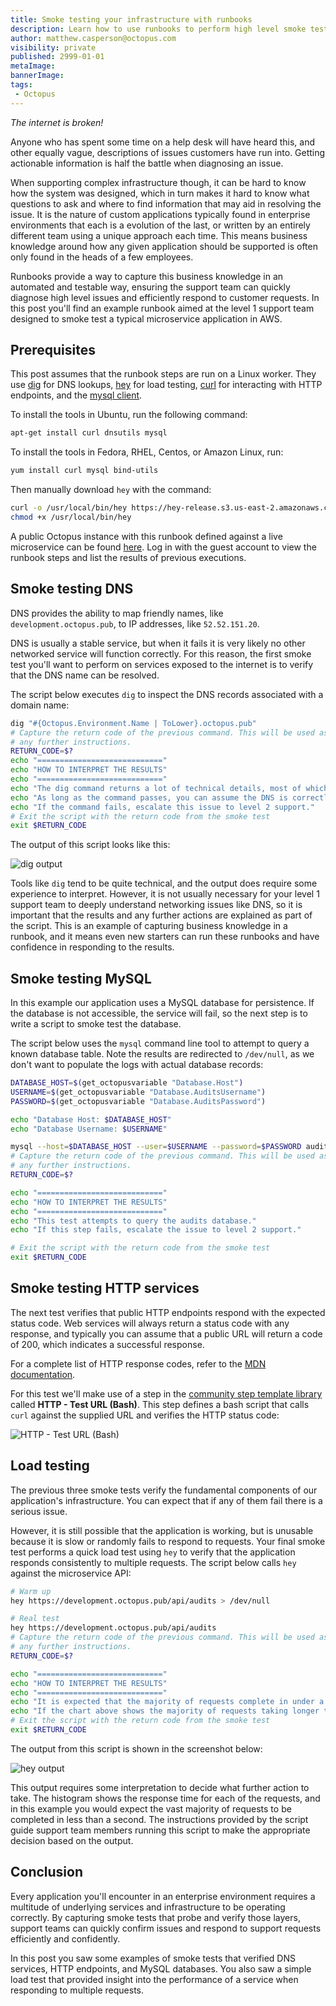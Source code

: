 ```yaml
---
title: Smoke testing your infrastructure with runbooks
description: Learn how to use runbooks to perform high level smoke tests against your applications and infrastructure
author: matthew.casperson@octopus.com
visibility: private
published: 2999-01-01
metaImage: 
bannerImage: 
tags:
 - Octopus
---
```


*The internet is broken!*

Anyone who has spent some time on a help desk will have heard this, and other equally vague, descriptions of issues customers have run into. Getting actionable information is half the battle when diagnosing an issue.

When supporting complex infrastructure though, it can be hard to know how the system was designed, which in turn makes it hard to know what questions to ask and where to find information that may aid in resolving the issue. It is the nature of custom applications typically found in enterprise environments that each is a evolution of the last, or written by an entirely different team using a unique approach each time. This means business knowledge around how any given application should be supported is often only found in the heads of a few employees.

Runbooks provide a way to capture this business knowledge in an automated and testable way, ensuring the support team can quickly diagnose high level issues and efficiently respond to customer requests. In this post you'll find an example runbook aimed at the level 1 support team designed to smoke test a typical microservice application in AWS.

## Prerequisites

This post assumes that the runbook steps are run on a Linux worker. They use [dig](https://linux.die.net/man/1/dig) for DNS lookups, [hey](https://github.com/rakyll/hey) for load testing, [curl](https://curl.se/docs/projdocs.html) for interacting with HTTP endpoints, and the [mysql client](https://dev.mysql.com/doc/refman/8.0/en/mysql.html).

To install the tools in Ubuntu, run the following command:

```bash
apt-get install curl dnsutils mysql
```

To install the tools in Fedora, RHEL, Centos, or Amazon Linux, run:

```bash
yum install curl mysql bind-utils
```

Then manually download `hey` with the command:

```bash
curl -o /usr/local/bin/hey https://hey-release.s3.us-east-2.amazonaws.com/hey_linux_amd64
chmod +x /usr/local/bin/hey
```

A public Octopus instance with this runbook defined against a live microservice can be found [here](https://tenpillars.octopus.app/app#/Spaces-42/projects/audits-service/operations/runbooks/Runbooks-102/overview). Log in with the guest account to view the runbook steps and list the results of previous executions.

## Smoke testing DNS

DNS provides the ability to map friendly names, like `development.octopus.pub`, to IP addresses, like `52.52.151.20`.

DNS is usually a stable service, but when it fails it is very likely no other networked service will function correctly. For this reason, the first smoke test you'll want to perform on services exposed to the internet is to verify that the DNS name can be resolved.

The script below executes `dig` to inspect the DNS records associated with a domain name:

```bash
dig "#{Octopus.Environment.Name | ToLower}.octopus.pub"
# Capture the return code of the previous command. This will be used as the exit code of the entire script once we print out
# any further instructions.
RETURN_CODE=$?
echo "============================"
echo "HOW TO INTERPRET THE RESULTS"
echo "============================"
echo "The dig command returns a lot of technical details, most of which are not important from a level 1 support point of view."
echo "As long as the command passes, you can assume the DNS is correctly configured."
echo "If the command fails, escalate this issue to level 2 support."
# Exit the script with the return code from the smoke test
exit $RETURN_CODE
```

The output of this script looks like this:

![dig output](dns-smoke-test.png "width=500")

Tools like `dig` tend to be quite technical, and the output does require some experience to interpret. However, it is not usually necessary for your level 1 support team to deeply understand networking issues like DNS, so it is important that the results and any further actions are explained as part of the script. This is an example of capturing business knowledge in a runbook, and it means even new starters can run these runbooks and have confidence in responding to the results.

## Smoke testing MySQL

In this example our application uses a MySQL database for persistence. If the database is not accessible, the service will fail, so the next step is to write a script to smoke test the database.

The script below uses the `mysql` command line tool to attempt to query a known database table. Note the results are redirected to `/dev/null`, as we don't want to populate the logs with actual database records:

```bash
DATABASE_HOST=$(get_octopusvariable "Database.Host")
USERNAME=$(get_octopusvariable "Database.AuditsUsername")
PASSWORD=$(get_octopusvariable "Database.AuditsPassword")

echo "Database Host: $DATABASE_HOST"
echo "Database Username: $USERNAME"

mysql --host=$DATABASE_HOST --user=$USERNAME --password=$PASSWORD audits -e "SELECT * FROM audits" > /dev/null
# Capture the return code of the previous command. This will be used as the exit code of the entire script once we print out
# any further instructions.
RETURN_CODE=$?

echo "============================"
echo "HOW TO INTERPRET THE RESULTS"
echo "============================"
echo "This test attempts to query the audits database."
echo "If this step fails, escalate the issue to level 2 support."

# Exit the script with the return code from the smoke test
exit $RETURN_CODE
```

## Smoke testing HTTP services

The next test verifies that public HTTP endpoints respond with the expected status code. Web services will always return a status code with any response, and typically you can assume that a public URL will return a code of 200, which indicates a successful response.

For a complete list of HTTP response codes, refer to the [MDN documentation](https://developer.mozilla.org/en-US/docs/Web/HTTP/Status).

For this test we'll make use of a step in the [community step template library](https://octopus.com/docs/projects/community-step-templates) called **HTTP - Test URL (Bash)**. This step defines a bash script that calls `curl` against the supplied URL and verifies the HTTP status code:

![HTTP - Test URL (Bash)](http-test.png "width=500")

## Load testing

The previous three smoke tests verify the fundamental components of our application's infrastructure. You can expect that if any of them fail there is a serious issue.

However, it is still possible that the application is working, but is unusable because it is slow or randomly fails to respond to requests. Your final smoke test performs a quick load test using `hey` to verify that the application responds consistently to multiple requests. The script below calls `hey` against the microservice API:

```bash
# Warm up
hey https://development.octopus.pub/api/audits > /dev/null

# Real test
hey https://development.octopus.pub/api/audits
# Capture the return code of the previous command. This will be used as the exit code of the entire script once we print out
# any further instructions.
RETURN_CODE=$?

echo "============================"
echo "HOW TO INTERPRET THE RESULTS"
echo "============================"
echo "It is expected that the majority of requests complete in under a second."
echo "If the chart above shows the majority of requests taking longer than a second, please escalate this issue to level 2 support."
# Exit the script with the return code from the smoke test
exit $RETURN_CODE
```

The output from this script is shown in the screenshot below:

![hey output](hey.png "width=500")

This output requires some interpretation to decide what further action to take. The histogram shows the response time for each of the requests, and in this example you would expect the vast majority of requests to be completed in less than a second. The instructions provided by the script guide support team members running this script to make the appropriate decision based on the output.

## Conclusion

Every application you'll encounter in an enterprise environment requires a multitude of underlying services and infrastructure to be operating correctly. By capturing smoke tests that probe and verify those layers, support teams can quickly confirm issues and respond to support requests efficiently and confidently.

In this post you saw some examples of smoke tests that verified DNS services, HTTP endpoints, and MySQL databases. You also saw a simple load test that provided insight into the performance of a service when responding to multiple requests.
